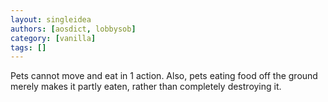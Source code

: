 ```yaml
---
layout: singleidea
authors: [aosdict, lobbysob]
category: [vanilla]
tags: []
---
```

Pets cannot move and eat in 1 action. Also, pets eating food off the ground merely makes it partly eaten, rather than completely destroying it.
